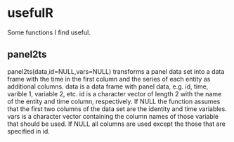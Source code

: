 # usefulR
Some functions I find useful.

## panel2ts
panel2ts(data,id=NULL,vars=NULL) transforms a panel data set into a data frame with the time in the first column and the series of each entity as additional columns.
data is a data frame with panel data, e.g. id, time, varible 1, variable 2, etc.
id is a character vector of length 2 with the name of the entity and time column, respectively. If NULL the function assumes that the first two columns of the data set are the identity and time variables.
vars is a character vector containing the column names of those variable that should be used. If NULL all columns are used except the those that are specified in id.
